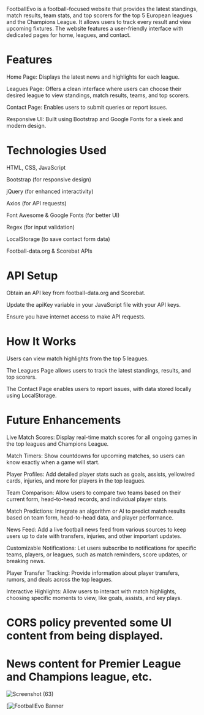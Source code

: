FootballEvo is a football-focused website that provides the latest standings, match results, team stats, and top scorers for the top 5 European leagues and the Champions League.
It allows users to track every result and view upcoming fixtures. The website features a user-friendly interface with dedicated pages for home, leagues, and contact.

# Features
Home Page: Displays the latest news and highlights for each league.

Leagues Page: Offers a clean interface where users can choose their desired league to view standings, match results, teams, and top scorers.

Contact Page: Enables users to submit queries or report issues.

Responsive UI: Built using Bootstrap and Google Fonts for a sleek and modern design.

# Technologies Used
HTML, CSS, JavaScript

Bootstrap (for responsive design)

jQuery (for enhanced interactivity)

Axios (for API requests)

Font Awesome & Google Fonts (for better UI)

Regex (for input validation)

LocalStorage (to save contact form data)

Football-data.org & Scorebat APIs

# API Setup
Obtain an API key from football-data.org and Scorebat.

Update the apiKey variable in your JavaScript file with your API keys.

Ensure you have internet access to make API requests.

# How It Works
Users can view match highlights from the top 5 leagues.

The Leagues Page allows users to track the latest standings, results, and top scorers.

The Contact Page enables users to report issues, with data stored locally using LocalStorage.

# Future Enhancements
Live Match Scores: Display real-time match scores for all ongoing games in the top leagues and Champions League.

Match Timers: Show countdowns for upcoming matches, so users can know exactly when a game will start.

Player Profiles: Add detailed player stats such as goals, assists, yellow/red cards, injuries, and more for players in the top leagues.

Team Comparison: Allow users to compare two teams based on their current form, head-to-head records, and individual player stats.

Match Predictions: Integrate an algorithm or AI to predict match results based on team form, head-to-head data, and player performance.

News Feed: Add a live football news feed from various sources to keep users up to date with transfers, injuries, and other important updates.

Customizable Notifications: Let users subscribe to notifications for specific teams, players, or leagues, such as match reminders, score updates, or breaking news.

Player Transfer Tracking: Provide information about player transfers, rumors, and deals across the top leagues.

Interactive Highlights: Allow users to interact with match highlights, choosing specific moments to view, like goals, assists, and key plays.

# CORS policy prevented some UI content from being displayed.
  # News content for Premier League and Champions league, etc.
![Screenshot (63)](https://github.com/user-attachments/assets/96342667-3d29-4ace-9cb0-e7bafab8e747)

[![FootballEvo Banner](images/Screenshot (64))



